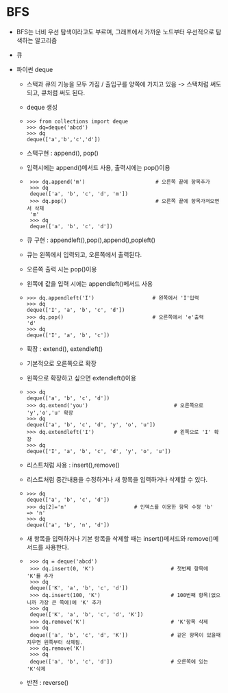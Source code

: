 # BFS
 - BFS는 너비 우선 탐색이라고도 부르며, 그래프에서 가까운 노드부터 우선적으로 탐색하는 알고리즘
 - 큐

 - 파이썬 deque
   - 스택과 큐의 기능을 모두 가짐 / 출입구를 양쪽에 가지고 있음 -> 스택처럼 써도 되고, 큐처럼 써도 된다.
   - deque 생성
   - ```
     >>> from collections import deque
     >>> dq=deque('abcd')
     >>> dq
     deque(['a','b','c','d'])
     ``` 


   - 스택구현 : append(), pop()
   - 입력시에는 append()메서드 사용, 출력시에는 pop()이용
   - ```
      >>> dq.append('m')                       # 오른쪽 끝에 항목추가
      >>> dq
      deque(['a', 'b', 'c', 'd', 'm'])
      >>> dq.pop()                             # 오른쪽 끝에 항목가져오면서 삭제
      'm'
      >>> dq
      deque(['a', 'b', 'c', 'd']) 
     ```

  
  
   - 큐 구현 : appendleft(),pop(),append(),popleft()
   - 큐는 왼쪽에서 입력되고, 오른쪽에서 출력된다.
   - 오른쪽 출력 시는 pop()이용
   - 왼쪽에 값을 입력 시에는 appendleft()메서드 사용
   - ```
     >>> dq.appendleft('I')                   # 왼쪽에서 'I'입력
     >>> dq
     deque(['I', 'a', 'b', 'c', 'd'])
     >>> dq.pop()                             # 오른쪽에서 'e'출력
     'd'
     >>> dq
     deque(['I', 'a', 'b', 'c']) 

     ```
  
   - 확장 : extend(), extendleft()
   - 기본적으로 오른쪽으로 확장
   - 왼쪽으로 확장하고 싶으면 extendleft()이용
   - ```
     >>> dq
     deque(['a', 'b', 'c', 'd'])
     >>> dq.extend('you')                            # 오른쪽으로 'y','o','u' 확장
     >>> dq
     deque(['a', 'b', 'c', 'd', 'y', 'o', 'u'])
     >>> dq.extendleft('I')                          # 왼쪽으로 'I' 확장
     >>> dq
     deque(['I', 'a', 'b', 'c', 'd', 'y', 'o', 'u']) 

     ```
  
   - 리스트처럼 사용 : insert(),remove()
   - 리스트처럼 중간내용을 수정하거나 새 항목을 입력하거나 삭제할 수 있다.
   - ```
     >>> dq
     deque(['a', 'b', 'c', 'd'])
     >>> dq[2]='n'                      # 인덱스를 이용한 항목 수정 'b' => 'n'
     >>> dq
     deque(['a', 'b', 'n', 'd']) 
     
     ```
   - 새 항목을 입력하거나 기본 항목을 삭제할 때는 insert()메서드와 remove()메서드를 사용한다.
   - ```
      >>> dq = deque('abcd')
      >>> dq.insert(0, 'K')                         # 첫번째 항목에 'K'를 추가
      >>> dq
      deque(['K', 'a', 'b', 'c', 'd'])         
      >>> dq.insert(100, 'K')                       # 100번째 항목(없으니까 가장 큰 쪽에)에 'K' 추가
      >>> dq
      deque(['K', 'a', 'b', 'c', 'd', 'K'])  
      >>> dq.remove('K')                            # 'K'항목 삭제
      >>> dq
      deque(['a', 'b', 'c', 'd', 'K'])              # 같은 항목이 있을때 지우면 왼쪽부터 삭제됨.
      >>> dq.remove('K')
      >>> dq
      deque(['a', 'b', 'c', 'd'])                   # 오른쪽에 있는 'K'삭제
     ```
  
   - 반전 : reverse()

